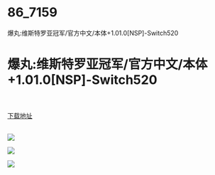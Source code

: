 # 86_7159
爆丸:维斯特罗亚冠军/官方中文/本体+1.01.0[NSP]-Switch520
# 爆丸:维斯特罗亚冠军/官方中文/本体+1.01.0[NSP]-Switch520
 <br/></br>
[下载地址](https://www.switch520.cc/article/7159 "下载地址")
<br/></br>

<p><span><strong><img src="https://www.switch520.cc/muke_img/upload_art_editor_20201106-1_719aa75cc7a1639534f7fa3955f1e2d6.jpg"></strong></span></p>
<p><span><strong><img src="https://www.switch520.cc/muke_img/upload_art_editor_20201106-1_6a7df3a9902376715bf603cee28c43f8.jpg"></strong></span></p>
<p><span><strong><img src="https://www.switch520.cc/muke_img/upload_art_editor_20201106-1_8e73f8a3e57b7327f302240b217c1f3c.jpg"></strong></span></p>
<p></p>
